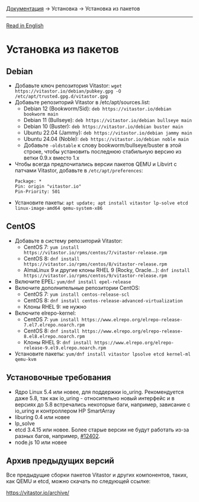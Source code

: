 [Документация](../../README-ru.md#документация) → Установка → Установка из пакетов

-----

[Read in English](packages.en.md)

# Установка из пакетов

## Debian

- Добавьте ключ репозитория Vitastor:
  `wget https://vitastor.io/debian/pubkey.gpg -O /etc/apt/trusted.gpg.d/vitastor.gpg`
- Добавьте репозиторий Vitastor в /etc/apt/sources.list:
  - Debian 12 (Bookworm/Sid): `deb https://vitastor.io/debian bookworm main`
  - Debian 11 (Bullseye): `deb https://vitastor.io/debian bullseye main`
  - Debian 10 (Buster): `deb https://vitastor.io/debian buster main`
  - Ubuntu 22.04 (Jammy): `deb https://vitastor.io/debian jammy main`
  - Ubuntu 24.04 (Noble): `deb https://vitastor.io/debian noble main`
  - Добавьте `-oldstable` к слову bookworm/bullseye/buster в этой строке, чтобы
    установить последнюю стабильную версию из ветки 0.9.x вместо 1.x
- Чтобы всегда предпочитались версии пакетов QEMU и Libvirt с патчами Vitastor, добавьте в `/etc/apt/preferences`:
  ```
  Package: *
  Pin: origin "vitastor.io"
  Pin-Priority: 501
  ```
- Установите пакеты: `apt update; apt install vitastor lp-solve etcd linux-image-amd64 qemu-system-x86`

## CentOS

- Добавьте в систему репозиторий Vitastor:
  - CentOS 7: `yum install https://vitastor.io/rpms/centos/7/vitastor-release.rpm`
  - CentOS 8: `dnf install https://vitastor.io/rpms/centos/8/vitastor-release.rpm`
  - AlmaLinux 9 и другие клоны RHEL 9 (Rocky, Oracle...): `dnf install https://vitastor.io/rpms/centos/9/vitastor-release.rpm`
- Включите EPEL: `yum/dnf install epel-release`
- Включите дополнительные репозитории CentOS:
  - CentOS 7: `yum install centos-release-scl`
  - CentOS 8: `dnf install centos-release-advanced-virtualization`
  - Клоны RHEL 9: не нужно
- Включите elrepo-kernel:
  - CentOS 7: `yum install https://www.elrepo.org/elrepo-release-7.el7.elrepo.noarch.rpm`
  - CentOS 8: `dnf install https://www.elrepo.org/elrepo-release-8.el8.elrepo.noarch.rpm`
  - Клоны RHEL 9: `dnf install https://www.elrepo.org/elrepo-release-9.el9.elrepo.noarch.rpm`
- Установите пакеты: `yum/dnf install vitastor lpsolve etcd kernel-ml qemu-kvm`

## Установочные требования

- Ядро Linux 5.4 или новее, для поддержки io_uring. Рекомендуется даже 5.8,
  так как io_uring - относительно новый интерфейс и в версиях до 5.8 встречались
  некоторые баги, например, зависание с io_uring и контроллером HP SmartArray
- liburing 0.4 или новее
- lp_solve
- etcd 3.4.15 или новее. Более старые версии не будут работать из-за разных багов,
  например, [#12402](https://github.com/etcd-io/etcd/pull/12402).
- node.js 10 или новее

## Архив предыдущих версий

Все предыдущие сборки пакетов Vitastor и других компонентов, таких, как QEMU
и etcd, можно скачать по следующей ссылке:

https://vitastor.io/archive/
